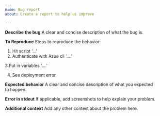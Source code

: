 ```yaml
---
name: Bug report
about: Create a report to help us improve

---
```


**Describe the bug**
A clear and concise description of what the bug is.

**To Reproduce**
Steps to reproduce the behavior:
1. Hit script '...'
2. Authenticate with Azue cli '....'

3.Put in variables '....'

4. See deployment error

**Expected behavior**
A clear and concise description of what you expected to happen.

**Error in stdout**
If applicable, add screenshots to help explain your problem.


**Additional context**
Add any other context about the problem here.
